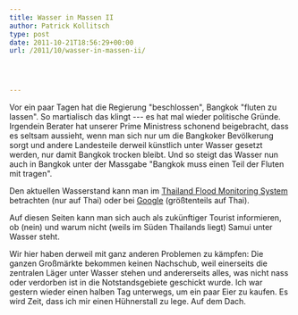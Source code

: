 ```yaml
---
title: Wasser in Massen II
author: Patrick Kollitsch
type: post
date: 2011-10-21T18:56:29+00:00
url: /2011/10/wasser-in-massen-ii/




---
```

Vor ein paar Tagen hat die Regierung "beschlossen", Bangkok "fluten zu lassen". So martialisch das klingt --- es hat mal wieder politische Gründe. Irgendein Berater hat unserer Prime Ministress schonend beigebracht, dass es seltsam aussieht, wenn man sich nur um die Bangkoker Bevölkerung sorgt und andere Landesteile derweil künstlich unter Wasser gesetzt werden, nur damit Bangkok trocken bleibt. Und so steigt das Wasser nun auch in Bangkok unter der Massgabe "Bangkok muss einen Teil der Fluten mit tragen". 

Den aktuellen Wasserstand kann man im [Thailand Flood Monitoring System][1] betrachten (nur auf Thai) oder bei [Google][2] (größtenteils auf Thai).

Auf diesen Seiten kann man sich auch als zukünftiger Tourist informieren, ob (nein) und warum nicht (weils im Süden Thailands liegt) Samui unter Wasser steht.

Wir hier haben derweil mit ganz anderen Problemen zu kämpfen: Die ganzen Großmärkte bekommen keinen Nachschub, weil einerseits die zentralen Läger unter Wasser stehen und andererseits alles, was nicht nass oder verdorben ist in die Notstandsgebiete geschickt wurde. Ich war gestern wieder einen halben Tag unterwegs, um ein paar Eier zu kaufen. Es wird Zeit, dass ich mir einen Hühnerstall zu lege. Auf dem Dach.

 [1]: http://flood.gistda.or.th/
 [2]: http://www.google.org/crisisresponse/thailand-flood-2011.html
